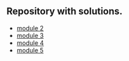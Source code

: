 ## Repository with solutions.

* [module 2](https://katerren.github.io/Coursera/module2)
* [module 3](https://katerren.github.io/Coursera/module3)
* [module 4](https://katerren.github.io/Coursera/module4)
* [module 5](https://katerren.github.io/Coursera/module5)
